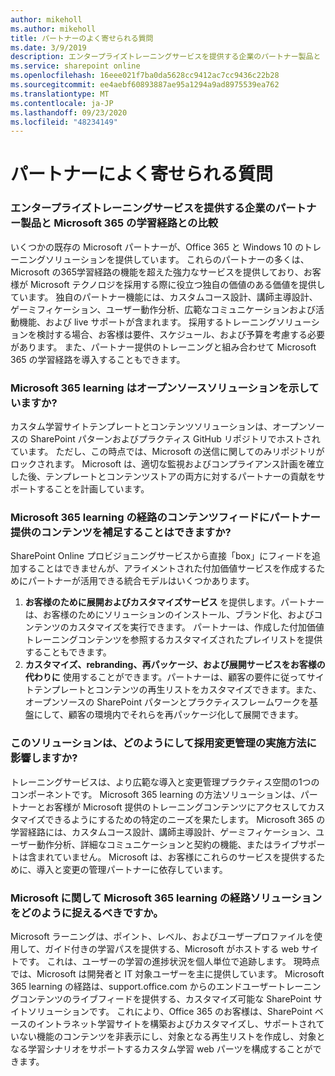 ```yaml
---
author: mikeholl
ms.author: mikeholl
title: パートナーのよく寄せられる質問
ms.date: 3/9/2019
description: エンタープライズトレーニングサービスを提供する企業のパートナー製品と Microsoft 365 の学習経路との比較
ms.service: sharepoint online
ms.openlocfilehash: 16eee021f7ba0da5628cc9412ac7cc9436c22b28
ms.sourcegitcommit: ee4aebf60893887ae95a1294a9ad8975539ea762
ms.translationtype: MT
ms.contentlocale: ja-JP
ms.lasthandoff: 09/23/2020
ms.locfileid: "48234149"
---
```

# <a name="partner-frequently-asked-questions"></a>パートナーによく寄せられる質問

### <a name="how-does-microsoft-365-learning-pathways-compare-to-partner-offerings-from-companies-that-provide-enterprise-training-services"></a>エンタープライズトレーニングサービスを提供する企業のパートナー製品と Microsoft 365 の学習経路との比較
いくつかの既存の Microsoft パートナーが、Office 365 と Windows 10 のトレーニングソリューションを提供しています。 これらのパートナーの多くは、Microsoft の365学習経路の機能を超えた強力なサービスを提供しており、お客様が Microsoft テクノロジを採用する際に役立つ独自の価値のある価値を提供しています。 独自のパートナー機能には、カスタムコース設計、講師主導設計、ゲーミフィケーション、ユーザー動作分析、広範なコミュニケーションおよび活動機能、および live サポートが含まれます。 採用するトレーニングソリューションを検討する場合、お客様は要件、スケジュール、および予算を考慮する必要があります。 また、パートナー提供のトレーニングと組み合わせて Microsoft 365 の学習経路を導入することもできます。
 
### <a name="is-microsoft-365-learning-pathways-an-open-source-solution"></a>Microsoft 365 learning はオープンソースソリューションを示していますか?
カスタム学習サイトテンプレートとコンテンツソリューションは、オープンソースの SharePoint パターンおよびプラクティス GitHub リポジトリでホストされています。 ただし、この時点では、Microsoft の送信に関してのみリポジトリがロックされます。 Microsoft は、適切な監視およびコンプライアンス計画を確立した後、テンプレートとコンテンツストアの両方に対するパートナーの貢献をサポートすることを計画しています。  

### <a name="can-i-supplement-the-microsoft-365-learning-pathways-content-feed-with-my-partner-provided-content"></a>Microsoft 365 learning の経路のコンテンツフィードにパートナー提供のコンテンツを補足することはできますか? 
SharePoint Online プロビジョニングサービスから直接「box」にフィードを追加することはできませんが、アライメントされた付加価値サービスを作成するためにパートナーが活用できる統合モデルはいくつかあります。

1. **お客様のために展開およびカスタマイズサービス** を提供します。パートナーは、お客様のためにソリューションのインストール、ブランド化、およびコンテンツのカスタマイズを実行できます。 パートナーは、作成した付加価値トレーニングコンテンツを参照するカスタマイズされたプレイリストを提供することもできます。 
2. **カスタマイズ、rebranding、再パッケージ、および展開サービスをお客様の代わりに** 使用することができます。パートナーは、顧客の要件に従ってサイトテンプレートとコンテンツの再生リストをカスタマイズできます。また、オープンソースの SharePoint パターンとプラクティスフレームワークを基盤にして、顧客の環境内でそれらを再パッケージ化して展開できます。 

### <a name="how-does-this-solution-affect-my-adoption-change-management-practice"></a>このソリューションは、どのようにして採用変更管理の実施方法に影響しますか? 
トレーニングサービスは、より広範な導入と変更管理プラクティス空間の1つのコンポーネントです。 Microsoft 365 learning の方法ソリューションは、パートナーとお客様が Microsoft 提供のトレーニングコンテンツにアクセスしてカスタマイズできるようにするための特定のニーズを果たします。 Microsoft 365 の学習経路には、カスタムコース設計、講師主導設計、ゲーミフィケーション、ユーザー動作分析、詳細なコミュニケーションと契約の機能、またはライブサポートは含まれていません。 Microsoft は、お客様にこれらのサービスを提供するために、導入と変更の管理パートナーに依存しています。 

### <a name="how-should-i-think-of-the-microsoft-365-learning-pathways-solution-with-respect-to-microsoft-learn"></a>Microsoft に関して Microsoft 365 learning の経路ソリューションをどのように捉えるべきですか。
Microsoft ラーニングは、ポイント、レベル、およびユーザープロファイルを使用して、ガイド付きの学習パスを提供する、Microsoft がホストする web サイトです。 これは、ユーザーの学習の進捗状況を個人単位で追跡します。 現時点では、Microsoft は開発者と IT 対象ユーザーを主に提供しています。 Microsoft 365 learning の経路は、support.office.com からのエンドユーザートレーニングコンテンツのライブフィードを提供する、カスタマイズ可能な SharePoint サイトソリューションです。 これにより、Office 365 のお客様は、SharePoint ベースのイントラネット学習サイトを構築およびカスタマイズし、サポートされていない機能のコンテンツを非表示にし、対象となる再生リストを作成し、対象となる学習シナリオをサポートするカスタム学習 web パーツを構成することができます。
